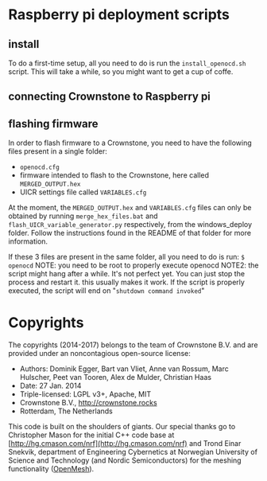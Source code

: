 # Raspberry pi deployment scripts

## install
To do a first-time setup, all you need to do is run the `install_openocd.sh` script. This will take a while, so you might want to get a cup of coffe.

## connecting Crownstone to Raspberry pi

## flashing firmware
In order to flash firmware to a Crownstone, you need to have the following files present in a single folder:
 - `openocd.cfg`
 - firmware intended to flash to the Crownstone, here called `MERGED_OUTPUT.hex`
 - UICR settings file called `VARIABLES.cfg`
 
 At the moment, the `MERGED_OUTPUT.hex` and `VARIABLES.cfg` files can only be obtained by running `merge_hex_files.bat` and  `flash_UICR_variable_generator.py` respectively, from the windows_deploy folder. 
 Follow the instructions found in the README of that folder for more information.
 
 If these 3 files are present in the same folder, all you need to do is run:
 `$ openocd`
 NOTE: you need to be root to properly execute openocd
 NOTE2: the script might hang after a while. It's not perfect yet. You can just stop the process and restart it. this usually makes it work. If the script is properly executed, the script will end on "`shutdown command invoked`"

# Copyrights

The copyrights (2014-2017) belongs to the team of Crownstone B.V. and are provided under an noncontagious open-source license:

* Authors: Dominik Egger, Bart van Vliet, Anne van Rossum, Marc Hulscher, Peet van Tooren, Alex de Mulder, Christian Haas
* Date: 27 Jan. 2014
* Triple-licensed: LGPL v3+, Apache, MIT
* Crownstone B.V., http://crownstone.rocks
* Rotterdam, The Netherlands

This code is built on the shoulders of giants. Our special thanks go to Christopher Mason for the initial C++ code base at [http://hg.cmason.com/nrf](http://hg.cmason.com/nrf) and Trond Einar Snekvik, department of Engineering Cybernetics at Norwegian University of Science and Technology (and Nordic Semiconductors) for the meshing functionality ([OpenMesh](https://github.com/NordicSemiconductor/nRF51-ble-bcast-mesh)).
